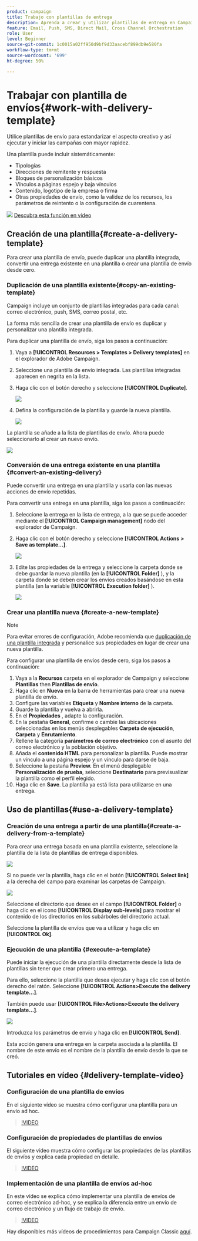```yaml
---
product: campaign
title: Trabajo con plantillas de entrega
description: Aprenda a crear y utilizar plantillas de entrega en Campaign
feature: Email, Push, SMS, Direct Mail, Cross Channel Orchestration
role: User
level: Beginner
source-git-commit: 1c0015a02ff950d9bf9d33aacebf899db9e580fa
workflow-type: tm+mt
source-wordcount: '699'
ht-degree: 50%

---
```


# Trabajar con plantilla de envíos{#work-with-delivery-template}

Utilice plantillas de envío para estandarizar el aspecto creativo y así ejecutar y iniciar las campañas con mayor rapidez.

Una plantilla puede incluir sistemáticamente:

* Tipologías
* Direcciones de remitente y respuesta
* Bloques de personalización básicos
* Vínculos a páginas espejo y baja vínculos
* Contenido, logotipo de la empresa o firma
* Otras propiedades de envío, como la validez de los recursos, los parámetros de reintento o la configuración de cuarentena.

![](assets/do-not-localize/how-to-video.png) [Descubra esta función en vídeo](#delivery-template-video)


## Creación de una plantilla{#create-a-delivery-template}

Para crear una plantilla de envío, puede duplicar una plantilla integrada, convertir una entrega existente en una plantilla o crear una plantilla de envío desde cero.

### Duplicación de una plantilla existente{#copy-an-existing-template}

Campaign incluye un conjunto de plantillas integradas para cada canal: correo electrónico, push, SMS, correo postal, etc.

La forma más sencilla de crear una plantilla de envío es duplicar y personalizar una plantilla integrada.

Para duplicar una plantilla de envío, siga los pasos a continuación:

1. Vaya a **[!UICONTROL Resources > Templates > Delivery templates]** en el explorador de Adobe Campaign.
1. Seleccione una plantilla de envío integrada. Las plantillas integradas aparecen en negrita en la lista.
1. Haga clic con el botón derecho y seleccione **[!UICONTROL Duplicate]**.

   ![](assets/duplicate-built-in-template.png)

1. Defina la configuración de la plantilla y guarde la nueva plantilla.

   ![](assets/delivery-template-new.png)

La plantilla se añade a la lista de plantillas de envío. Ahora puede seleccionarlo al crear un nuevo envío.

![](assets/select-the-new-template.png)

### Conversión de una entrega existente en una plantilla {#convert-an-existing-delivery}

Puede convertir una entrega en una plantilla y usarla con las nuevas acciones de envío repetidas.

Para convertir una entrega en una plantilla, siga los pasos a continuación:

1. Seleccione la entrega en la lista de entrega, a la que se puede acceder mediante el **[!UICONTROL Campaign management]** nodo del explorador de Campaign.

1. Haga clic con el botón derecho y seleccione **[!UICONTROL Actions > Save as template...]**.

   ![](assets/save-as-template.png)

1. Edite las propiedades de la entrega y seleccione la carpeta donde se debe guardar la nueva plantilla (en la **[!UICONTROL Folder]** ), y la carpeta donde se deben crear los envíos creados basándose en esta plantilla (en la variable **[!UICONTROL Execution folder]** ).

   ![](assets/template-select-folders.png)

### Crear una plantilla nueva {#create-a-new-template}

>[!NOTE]
>
>Para evitar errores de configuración, Adobe recomienda que [duplicación de una plantilla integrada](#copy-an-existing-template) y personalice sus propiedades en lugar de crear una nueva plantilla.

Para configurar una plantilla de envíos desde cero, siga los pasos a continuación:

1. Vaya a la **Recursos** carpeta en el explorador de Campaign y seleccione **Plantillas** then **Plantillas de envío**.
1. Haga clic en **Nueva** en la barra de herramientas para crear una nueva plantilla de envío.
1. Configure las variables **Etiqueta** y **Nombre interno** de la carpeta.
1. Guarde la plantilla y vuelva a abrirla.
1. En el **Propiedades** , adapte la configuración.
1. En la pestaña **General**, confirme o cambie las ubicaciones seleccionadas en los menús desplegables **Carpeta de ejecución**, **Carpeta** y **Enrutamiento**.
1. Rellene la categoría **parámetros de correo electrónico** con el asunto del correo electrónico y la población objetivo.
1. Añada el **contenido HTML** para personalizar la plantilla. Puede mostrar un vínculo a una página espejo y un vínculo para darse de baja.
1. Seleccione la pestaña **Preview.** En el menú desplegable **Personalización de prueba**, seleccione **Destinatario** para previsualizar la plantilla como el perfil elegido.
1. Haga clic en **Save**. La plantilla ya está lista para utilizarse en una entrega.


## Uso de plantillas{#use-a-delivery-template}

### Creación de una entrega a partir de una plantilla{#create-a-delivery-from-a-template}

Para crear una entrega basada en una plantilla existente, seleccione la plantilla de la lista de plantillas de entrega disponibles.

![](assets/select-the-new-template.png)

Si no puede ver la plantilla, haga clic en el botón **[!UICONTROL Select link]** a la derecha del campo para examinar las carpetas de Campaign.

![](assets/browse-templates.png)

Seleccione el directorio que desee en el campo **[!UICONTROL Folder]** o haga clic en el icono **[!UICONTROL Display sub-levels]** para mostrar el contenido de los directorios en los subárboles del directorio actual.

Seleccione la plantilla de envíos que va a utilizar y haga clic en **[!UICONTROL Ok]**.

### Ejecución de una plantilla {#execute-a-template}

Puede iniciar la ejecución de una plantilla directamente desde la lista de plantillas sin tener que crear primero una entrega.

Para ello, seleccione la plantilla que desea ejecutar y haga clic con el botón derecho del ratón. Seleccione **[!UICONTROL Actions>Execute the delivery template...]**.

También puede usar **[!UICONTROL File>Actions>Execute the delivery template...]**.

![](assets/execute-delivery-template.png)

Introduzca los parámetros de envío y haga clic en **[!UICONTROL Send]**.

Esta acción genera una entrega en la carpeta asociada a la plantilla. El nombre de este envío es el nombre de la plantilla de envío desde la que se creó.


## Tutoriales en vídeo {#delivery-template-video}

### Configuración de una plantilla de envíos

En el siguiente vídeo se muestra cómo configurar una plantilla para un envío ad hoc.

>[!VIDEO](https://video.tv.adobe.com/v/342082?quality=12)

### Configuración de propiedades de plantillas de envíos

El siguiente vídeo muestra cómo configurar las propiedades de las plantillas de envíos y explica cada propiedad en detalle.

>[!VIDEO](https://video.tv.adobe.com/v/338969?quality=12)

### Implementación de una plantilla de envíos ad-hoc

En este vídeo se explica cómo implementar una plantilla de envíos de correo electrónico ad-hoc, y se explica la diferencia entre un envío de correo electrónico y un flujo de trabajo de envío.

>[!VIDEO](https://video.tv.adobe.com/v/338965?quality=12)

Hay disponibles más vídeos de procedimientos para Campaign Classic [aquí](https://experienceleague.adobe.com/docs/campaign-classic-learn/tutorials/overview.html?lang=es).
